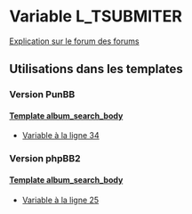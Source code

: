 # Variable L_TSUBMITER
[Explication sur le forum des forums](http://forum.forumactif.com/t294113-listing-des-variables#L_TSUBMITER)
## Utilisations dans les templates
### Version PunBB
#### [Template album_search_body](punbb/album_search_body.md)
* [Variable à la ligne 34](../punbb/album_search_body.tpl#L34)
### Version phpBB2
#### [Template album_search_body](subsilver/album_search_body.md)
* [Variable à la ligne 25](../subsilver/album_search_body.tpl#L25)